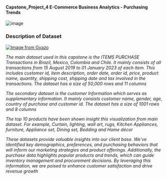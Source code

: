 #### Capstone_Project_4 E-Commerce Business Analytics - Purchasing Trends 

![image](https://github.com/ahwinchan/Capstone_Project_4/assets/144866635/b8aebe94-7964-4488-b103-48dbf50e5905)



### Description of Dataset ###

[![Image from Gyazo](https://t.gyazo.com/teams/ahwinchan/2930a91cb63fe2849a405c537095c934.png)](https://ahwinchan.gyazo.com/2930a91cb63fe2849a405c537095c934)

*The main dataset used in this capstone is the ITEMS PURCHASE Transactions in Brazil, Mexico, Colombia and Chile. It mainly consists of all transactions from 15 August 2019 to 01 January 2023 of each item. This includes customer id, item description, order date, order id, price, product name, quantity, shipping cost, shipping date and tax involved in the transactions. The dataset has a size of 50,000 rows and 11 columns*

*The secondary dataset is the customer Information which serves as supplementary information. It mainly consists customer name, gender, age, country of purchase and customer id. The dataset has a size of 1001 rows and 8 columns*

*The top 10 products have been shown insight this visualization from main dataset.  For example, Curtain, lighting, wall art, rugs, Kitchen Appliances, furniture, Appliance set, Dining set, Bedding and Home décor*

*These datasets provide valuable insights into our client base. We've identified key demographics, preferences, and purchasing behaviors that will inform our marketing strategies and product offerings. Additionally, the purchase data highlights popular products and trends, which can guide inventory management and procurement decisions. By leveraging this information, we are poised to enhance customer satisfaction and drive revenue growth*

